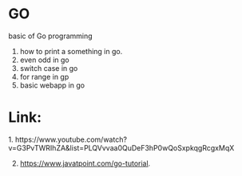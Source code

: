 # GO
basic of Go programming

1. how to print a something in go.
2. even odd in go
3. switch case in go
4. for range in gp
5. basic webapp in go






<h1>Link:</h1>
1. https://www.youtube.com/watch?v=G3PvTWRIhZA&list=PLQVvvaa0QuDeF3hP0wQoSxpkqgRcgxMqX

2. https://www.javatpoint.com/go-tutorial.

